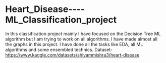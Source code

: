 # Heart_Disease----ML_Classification_project
In this classification project mainly I have focused on the Decision Tree ML algorithm but I am trying to work on all algorithms. I have made almost all the graphs in this project. I have done all the tasks like EDA, all ML algorithms and some ensembled technics.
Dataset-   https://www.kaggle.com/datasets/shivammishra3/heart-disease
